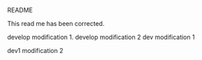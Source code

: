 README


This read me has been corrected. 

develop modification 1. 
develop modification 2
dev modification 1

dev1 modification 2
